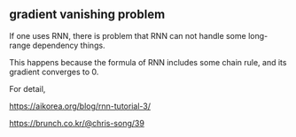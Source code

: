 ## gradient vanishing problem

If one uses RNN, there is problem that RNN can not handle some long-range dependency things.

This happens because the formula of RNN includes some chain rule, and its gradient converges to 0.

For detail,

https://aikorea.org/blog/rnn-tutorial-3/

https://brunch.co.kr/@chris-song/39
